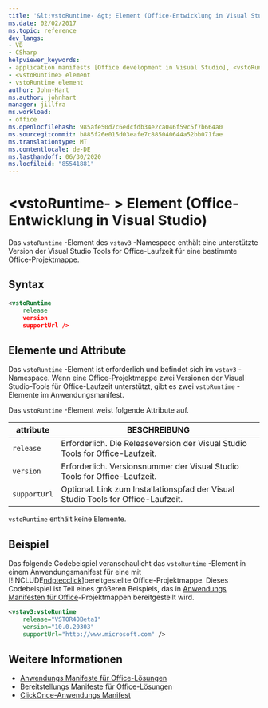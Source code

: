 ```yaml
---
title: '&lt;vstoRuntime- &gt; Element (Office-Entwicklung in Visual Studio)'
ms.date: 02/02/2017
ms.topic: reference
dev_langs:
- VB
- CSharp
helpviewer_keywords:
- application manifests [Office development in Visual Studio], <vstoRuntime> element
- <vstoRuntime> element
- vstoRuntime element
author: John-Hart
ms.author: johnhart
manager: jillfra
ms.workload:
- office
ms.openlocfilehash: 985afe50d7c6edcfdb34e2ca046f59c5f7b664a0
ms.sourcegitcommit: b885f26e015d03eafe7c885040644a52bb071fae
ms.translationtype: MT
ms.contentlocale: de-DE
ms.lasthandoff: 06/30/2020
ms.locfileid: "85541881"
---
```

# <a name="ltvstoruntimegt-element-office-development-in-visual-studio"></a>&lt;vstoRuntime- &gt; Element (Office-Entwicklung in Visual Studio)
  Das `vstoRuntime` -Element des `vstav3` -Namespace enthält eine unterstützte Version der Visual Studio Tools for Office-Laufzeit für eine bestimmte Office-Projektmappe.

## <a name="syntax"></a>Syntax

```xml
<vstoRuntime
    release
    version
    supportUrl />
```

## <a name="elements-and-attributes"></a>Elemente und Attribute
 Das `vstoRuntime` -Element ist erforderlich und befindet sich im `vstav3` -Namespace. Wenn eine Office-Projektmappe zwei Versionen der Visual Studio-Tools für Office-Laufzeit unterstützt, gibt es zwei `vstoRuntime` -Elemente im Anwendungsmanifest.

 Das `vstoRuntime` -Element weist folgende Attribute auf.

|attribute|BESCHREIBUNG|
|---------------|-----------------|
|`release`|Erforderlich. Die Releaseversion der Visual Studio Tools for Office-Laufzeit.|
|`version`|Erforderlich. Versionsnummer der Visual Studio Tools for Office-Laufzeit.|
|`supportUrl`|Optional. Link zum Installationspfad der Visual Studio Tools for Office-Laufzeit.|

 `vstoRuntime` enthält keine Elemente.

## <a name="example"></a>Beispiel
 Das folgende Codebeispiel veranschaulicht das `vstoRuntime` -Element in einem Anwendungsmanifest für eine mit [!INCLUDE[ndptecclick](../vsto/includes/ndptecclick-md.md)]bereitgestellte Office-Projektmappe. Dieses Codebeispiel ist Teil eines größeren Beispiels, das in [Anwendungs Manifesten für Office](../vsto/application-manifests-for-office-solutions.md)-Projektmappen bereitgestellt wird.

```xml
<vstav3:vstoRuntime
    release="VSTOR40Beta1"
    version="10.0.20303"
    supportUrl="http://www.microsoft.com" />
```

## <a name="see-also"></a>Weitere Informationen

- [Anwendungs Manifeste für Office-Lösungen](../vsto/application-manifests-for-office-solutions.md)
- [Bereitstellungs Manifeste für Office-Lösungen](../vsto/deployment-manifests-for-office-solutions.md)
- [ClickOnce-Anwendungs Manifest](../deployment/clickonce-application-manifest.md)
